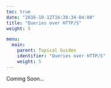 ```yaml
---
toc: true
date: "2016-10-12T16:38:34-04:00"
title: "Queries over HTTP/S"
weight: 5

menu:
  main:
    parent: Topical Guides
    identifier: "Queries over HTTP/S"
    weight: 5
---
```


Coming Soon...
